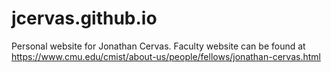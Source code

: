 # jcervas.github.io

Personal website for Jonathan Cervas. Faculty website can be found at https://www.cmu.edu/cmist/about-us/people/fellows/jonathan-cervas.html
